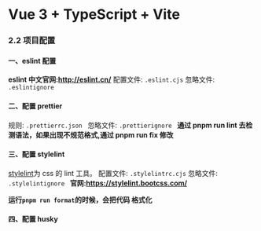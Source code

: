 # Vue 3 + TypeScript + Vite

### 2.2 项目配置

#### 一、eslint 配置

**eslint 中文官网:http://eslint.cn/**
配置文件: `.eslint.cjs`
忽略文件: `.eslintignore`

#### 二、配置 prettier

规则: `.prettierrc.json `
忽略文件: `.prettierignore `
**通过 pnpm run lint 去检测语法，如果出现不规范格式,通过 pnpm run fix 修改**

#### 三、配置 stylelint

[stylelint](https://stylelint.io/)为 css 的 lint 工具。
配置文件: `.stylelintrc.cjs`
忽略文件: `.stylelintignore `
**官网:https://stylelint.bootcss.com/**

**运行`pnpm run format`的时候，会把代码 格式化**

#### 四、配置 husky
